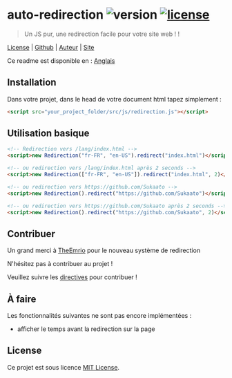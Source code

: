 # auto-redirection ![version][img-version] [![license][img-license]][link-license]
> Un JS pur, une redirection facile pour votre site web ! !

[License][link-license] |
[Github][link-repo] |
[Auteur][link-author] |
[Site][link-site]

Ce readme est disponible en : [Anglais][link-readme]

## Installation
Dans votre projet, dans le head de votre document html tapez simplement :

```html
<script src="your_project_folder/src/js/redirection.js"></script>
```

## Utilisation basique
```html
<!-- Redirection vers /lang/index.html -->
<script>new Redirection("fr-FR", "en-US").redirect("index.html")</script>

<!-- ou redirection vers /lang/index.html après 2 seconds -->
<script>new Redirection(["fr-FR", "en-US"]).redirect("index.html", 2)</script>

<!-- ou redirection vers https://github.com/Sukaato -->
<script>new Redirection().redirect("https://github.com/Sukaato")</script>

<!-- ou redirection vers https://github.com/Sukaato après 2 seconds -->
<script>new Redirection().redirect("https://github.com/Sukaato", 2)</script>
```

## Contribuer
Un grand merci à [TheEmrio][link-emrio] pour le nouveau système de redirection

N'hésitez pas à contribuer au projet !

Veuillez suivre les [directives][link-contrib] pour contribuer !

## À faire
Les fonctionnalités suivantes ne sont pas encore implémentées :

- afficher le temps avant la redirection sur la page

## License
Ce projet est sous licence [MIT License][link-license].

<!-- The links! -->
[link-license]: https://github.com/Sukaato/auto-redirection/blob/master/LICENSE
[link-repo]: https://github.com/TheEmrio/minecraft-js
[link-author]: https://github.com/Sukaato
[link-site]: https://sukaato.github.io/
[link-emrio]: https://github.com/TheEmrio
[link-contrib]: https://github.com/Sukaato/auto-redirection/blob/master/CONTRIBUTING.md
[link-readme]: https://github.com/Sukaato/auto-redirection/blob/master/README.md

[img-version]: https://img.shields.io/badge/ver.-pre%20relase%200.2.1-blue
[img-license]: https://img.shields.io/npm/l/minecraft-lib.svg
